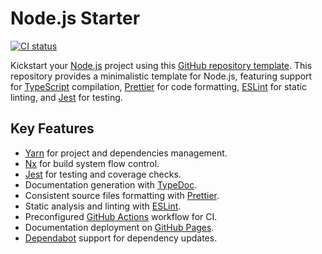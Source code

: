 # Node.js Starter

[![CI status](https://img.shields.io/github/actions/workflow/status/threeal/nodejs-starter/ci.yaml?branch=main&label=CI&style=flat-square)](https://github.com/threeal/nodejs-starter/actions/workflows/ci.yaml)

Kickstart your [Node.js](https://nodejs.org/en) project using this [GitHub repository template](https://docs.github.com/en/repositories/creating-and-managing-repositories/creating-a-repository-from-a-template). This repository provides a minimalistic template for Node.js, featuring support for [TypeScript](https://www.typescriptlang.org/) compilation, [Prettier](https://prettier.io/) for code formatting, [ESLint](https://eslint.org/) for static linting, and [Jest](https://jestjs.io/) for testing.

## Key Features

- [Yarn](https://yarnpkg.com/) for project and dependencies management.
- [Nx](https://nx.dev/) for build system flow control.
- [Jest](https://jestjs.io/) for testing and coverage checks.
- Documentation generation with [TypeDoc](https://typedoc.org/).
- Consistent source files formatting with [Prettier](https://prettier.io/).
- Static analysis and linting with [ESLint](https://eslint.org/).
- Preconfigured [GitHub Actions](https://github.com/features/actions) workflow for CI.
- Documentation deployment on [GitHub Pages](https://pages.github.com/).
- [Dependabot](https://docs.github.com/en/code-security/dependabot) support for dependency updates.
